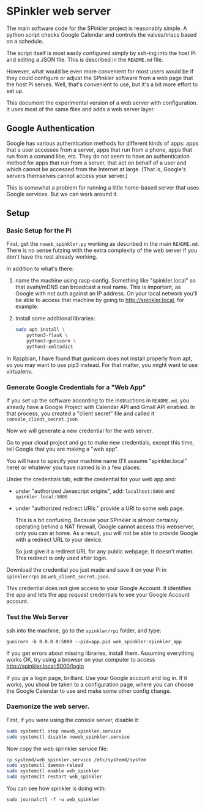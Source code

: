 
# SPinkler web server

The main software code for the SPinkler project is reasonably simple. A
python script checks Google Calendar and controls the valves/triacs
based on a schedule.

The script itself is most easily configured simply by ssh-ing into the
host Pi and editing a JSON file. This is described in the `README.md`
file.

However, what would be even more convenient for most users would be if 
they could configure or adjust the SPinkler software from a web page
that the host Pi serves. Well, that's convenient to use, but it's a 
bit more effort to set up.

This document the experimental version of a web server with 
configuration. It uses most of the same files and adds 
a web server layer.


## Google Authentication

Google has various authentication methods for different kinds of 
apps: apps that a user accesses from a server, apps that run from a 
phone, apps that run from a comand line, etc. They do not seem to 
have an authentication method for apps that run from a server, that
act on behalf of a user and which cannot be accessed from the Internet
at large. (That is, Google's servers themselves cannot access your
server.)

This is somewhat a problem for running a little home-based server
that uses Google services. But we can work around it.


## Setup

### Basic Setup for the Pi

First, get the `noweb_spinkler.py` working as described in the main
`README.md`. There is no sense futzing with the extra complexity of 
the web server if you don't have the rest already working. 

In addition to what's there:

1. name the machine using rasp-config.
   Something like "spinkler.local" so that avahi/mDNS can broadcast 
   a real name. This is important, as Google with not auth against 
   an IP address. On your local network you'll be able to access
   that machine by going to http://spinkler.local, for example.

2. Install some additional libraries:

   ```sh 
   sudo apt install \
       python3-flask \
       python3-gunicorn \
       python3-xmltodict
   ```

In Raspbian, I have found that gunicorn does not install
properly from apt, so you may want to use pip3 instead.
For that matter, you might want to use virtualenv.


### Generate Google Credentials for a "Web App"


If you set up the software according to the instructions in
`README.md`, you already have a Google Project with Calendar
API and Gmail API enabled. In that process, you created 
a "client secret" file and called it `console_client_secret.json`

Now we will generate a new credential for the web server.

Go to your cloud project and go to make new credentials, except
this time, tell Google that you are making a "web app".

You will have to specify your machine name (I'll assume 
"spinkler.local" here) or whatever you have named is in a few 
places:

Under the credentials tab, edit the credential for your web 
app and:
 
* under "authorized Javascript origins", add:
  `localhost:5000` and 
  `spinkler.local:5000`

* under "authorized redirect URIs." provide a 
  URI to some web page.

  This is a bit confusing. Because your SPinkler
  is almost certainly operating behind a NAT 
  firewall, Google cannot access this webserver,
  only you can at home. As a result, you will not
  be able to provide Google with a redirect URL to 
  your device.

  So just give it a redirect URL for any public 
  webpage. It doesn't matter. This redirect is only
  used after login.


Download the credential you just made and save it on your Pi
in `spinkler/rpi` as `web_client_secret.json`.

This credential does not give access to your Google Account. It 
identifies the app and lets the app *request* credentials to see your 
Google Account account.


### Test the Web Server

ssh into the machine, go to the `spinkler/rpi` folder,  and type:

`gunicorn -b 0.0.0.0:5000 --pid=app.pid web_spinkler:spinkler_app`

If you get errors about missing libraries, install them. Assuming
everything works OK, try using a browser on your computer to 
access http://spinkler.local:5000/login

If you ge a login page, brilliant. Use your Google account and 
log in. If it works, you shoul be taken to a configuration page,
where you can choose the Google Calendar to use and make some 
other config change.

### Daemonize the web server.

First, if you were using the console server, disable it:

```sh
sudo systemctl stop noweb_spinkler.service
sudo systemctl disable noweb_spinkler.service
```

Now copy the web sprinkler service file:

```sh
cp systemd/web_spinkler.service /etc/systemd/system
sudo systemctl daemon-reload
sudo systemctl enable web_spinkler
sudo systemclt restart web_spinkler
```

You can see how spinkler is doing with:

```
sudo journalctl -f -u web_spinkler
```


